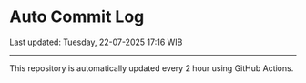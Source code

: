 # Auto Commit Log

Last updated: Tuesday, 22-07-2025 17:16 WIB

---

This repository is automatically updated every 2 hour using GitHub Actions.
